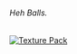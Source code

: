 
###### Heh Balls.

[![`Texture Pack`](https://media.discordapp.net/attachments/888230424625680515/888622662912450610/GJ_creatorBtn_001.png)](https://dxrpy.github.io/Texture-Pack)
